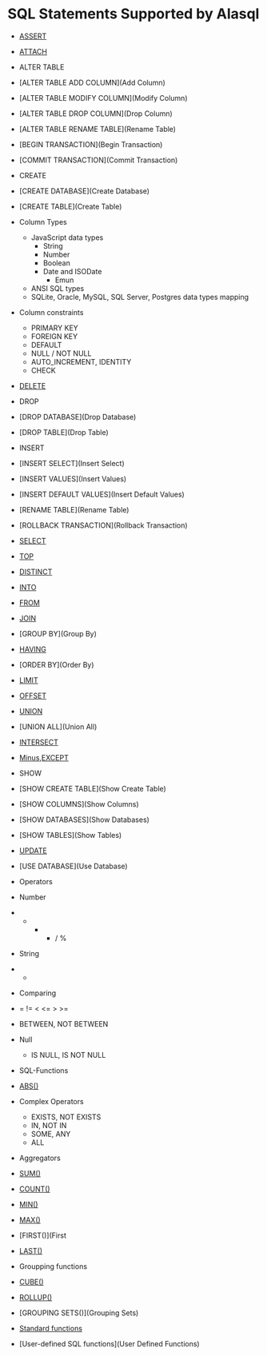 # SQL Statements Supported by Alasql

* [ASSERT](Assert)
* [ATTACH](Attach)
* ALTER TABLE
 * [ALTER TABLE ADD COLUMN](Add Column)
 * [ALTER TABLE MODIFY COLUMN](Modify Column)
 * [ALTER TABLE DROP COLUMN](Drop Column)
 * [ALTER TABLE RENAME TABLE](Rename Table)
* [BEGIN TRANSACTION](Begin Transaction)
* [COMMIT TRANSACTION](Commit Transaction)
* CREATE
 * [CREATE DATABASE](Create Database)
 * [CREATE TABLE](Create Table)
  * Column Types
  	* JavaScript data types
  	  * String
  	  * Number
  	  * Boolean
  	  * Date and ISODate
          * Emun
  	* ANSI SQL types
  	* SQLite, Oracle, MySQL, SQL Server, Postgres data types mapping
  * Column constraints
    * PRIMARY KEY
    * FOREIGN KEY
    * DEFAULT
    * NULL / NOT NULL
    * AUTO_INCREMENT, IDENTITY
    * CHECK
* [DELETE](Delete)
* DROP
 * [DROP DATABASE](Drop Database)
 * [DROP TABLE](Drop Table)
* INSERT
 * [INSERT SELECT](Insert Select)
 * [INSERT VALUES](Insert Values)
 * [INSERT DEFAULT VALUES](Insert Default Values) 
* [RENAME TABLE](Rename Table)
* [ROLLBACK TRANSACTION](Rollback Transaction)
* [SELECT](Select)
 * [TOP](Top)
 * [DISTINCT](Distinct)
 * [INTO](Into)
 * [FROM](From)
 * [JOIN](Join)
 * [GROUP BY](Group By)
 * [HAVING](Having)
 * [ORDER BY](Order By)
 * [LIMIT](Limit)
 * [OFFSET](Offset)
 * [UNION](Union)
 * [UNION ALL](Union All)
 * [INTERSECT](Intersect)
 * [Minus](Except),[EXCEPT](Except)
* SHOW
 * [SHOW CREATE TABLE](Show Create Table)
 * [SHOW COLUMNS](Show Columns)
 * [SHOW DATABASES](Show Databases)
 * [SHOW TABLES](Show Tables)
* [UPDATE](Update)
* [USE DATABASE](Use Database)

* Operators
 * Number
  * + - * / %
 * String 
  * +
 * Comparing
  * = != < <= > >=
  * BETWEEN, NOT BETWEEN
 * Null
   * IS NULL, IS NOT NULL
* SQL-Functions
 * [ABS()](sql/abs.md)
* Complex Operators
  * EXISTS, NOT EXISTS
  * IN, NOT IN
  * SOME, ANY
  * ALL
* Aggregators
 * [SUM()](Sum) 
 * [COUNT()](Count) 
 * [MIN()](Min) 
 * [MAX()](Max) 
 * [FIRST()](First 
 * [LAST()](Last) 
* Groupping functions
 * [CUBE()](Cube)
 * [ROLLUP()](Rollup)
 * [GROUPING SETS()](Grouping Sets)
* [Standard functions](Functions)
* [User-defined SQL functions](User Defined Functions)
